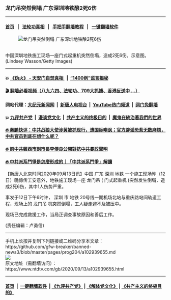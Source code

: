 ### 龙门吊突然倒塌 广东深圳地铁酿2死6伤
------------------------

#### [首页](https://github.com/gfw-breaker/banned-news3/blob/master/README.md) &nbsp;&nbsp;|&nbsp;&nbsp; [法轮功真相](https://github.com/begood0513/basic/blob/master/README.md)  &nbsp;&nbsp;|&nbsp;&nbsp; [手把手翻墙教程](https://github.com/gfw-breaker/guides/wiki)  &nbsp;&nbsp;|&nbsp;&nbsp; [一键翻墙软件](https://github.com/gfw-breaker/nogfw/blob/master/README.md)  



<div><div class="featured_image">
 <figure>
  <img alt="龙门吊突然倒塌 广东深圳地铁酿2死6伤" src="https://i.ntdtv.com/assets/uploads/2020/09/GettyImages-1228481839-1-800x450.jpg"/>
 </figure><br/>
 <span class="caption">
  中国深圳地铁施工现场一座门式起重机突然倒塌，造成2死6伤。示意图。(Lindsey Wasson/Getty Images)
 </span>
</div>
</div><hr/>

#### 💥 [《伪火》 - 天安门自焚真相 ](http://141.164.51.119:10000/videos/blog/weihuo.html)&nbsp; |&nbsp; [“1400例”谎言揭秘  ](http://141.164.51.119:10000/videos/blog/jiexi1400.html)

#### [ 🎬  翻墙必看视频（八九六四、法轮功、709大抓捕、香港反送中 ...）](https://github.com/gfw-breaker/links/blob/master/banned.md)

#### 网站代理：[大纪元新闻网](http://167.172.10.89:10080/gb/) &nbsp;|&nbsp; [新唐人电视台](http://167.172.10.89:8808/gb/)  &nbsp;|&nbsp; [YouTube热门频道](http://158.247.203.241/youtube.html) &nbsp;|&nbsp; [网门免翻墙](http://158.247.203.241:11000/show.aspx?name=ogHome)

#### 💥 [九评共产党](http://141.164.51.119:10000/videos/res/jiuping/)&nbsp; |&nbsp; [漫谈党文化](http://141.164.51.119:10000/videos/res/mtdwh/)&nbsp; |&nbsp; [共产主义的终极目的](http://141.164.51.119:10000/videos/res/zjmd/)&nbsp; |&nbsp; [魔鬼在統治著我們的世界](http://141.164.51.119:10000/videos/res/TheSpecter/)  

#### [ 🔥  秦鹏快评：中共战狼大使涉黄被抓现行，遭国际嘲讽；官方辟谣恐惹无数麻烦，中共官员到底在想什么呢？](http://141.164.51.119:10000/videos/news/qp03.html)

#### [ 🔥  前中共雞西市副市長李傳良公開對抗中共暴政聲明](http://141.164.51.119:10000/videos/news/../tui/index.html)

#### [ 🔥  中共派系鬥爭是怎麼形成的｜「中共派系鬥爭」解讀](http://141.164.51.119:10000/videos/news/don02.html)

<div><div class="post_content" itemprop="articleBody">
 <p>
  【新唐人北京时间2020年09月13日讯】中国
  <ok href="https://www.ntdtv.com/gb/广东.htm">
   广东
  </ok>
  <ok href="https://www.ntdtv.com/gb/深圳.htm">
   深圳
  </ok>
  <ok href="https://www.ntdtv.com/gb/地铁.htm">
   地铁
  </ok>
  一个施工现场昨（12日）晚惊传工安意外，地铁施工现场一座
  <ok href="https://www.ntdtv.com/gb/龙门吊.htm">
   龙门吊
  </ok>
  (
  <ok href="https://www.ntdtv.com/gb/门式起重机.htm">
   门式起重机
  </ok>
  )突然发生倒塌，造成2死6伤，其中1人伤势严重。
 </p>
 <p>
  事发于12日下午6时许，
  <ok href="https://www.ntdtv.com/gb/深圳.htm">
   深圳
  </ok>
  市
  <ok href="https://www.ntdtv.com/gb/地铁.htm">
   地铁
  </ok>
  20号线一期机场北站与重庆路站间轨道工程，现场上的
  <ok href="https://www.ntdtv.com/gb/龙门吊.htm">
   龙门吊
  </ok>
  机突然倒塌，工人疑走避不及被压中。
 </p>
 <p>
  现场已完成救援工作，当局正调查事故原因和善后工作。
 </p>
 <p>
  (责任编辑：卢勇信)
 </p>
 <div class="single_ad">
 </div>
</div>
</div>
<hr/>
手机上长按并复制下列链接或二维码分享本文章：<br/>
https://github.com/gfw-breaker/banned-news3/blob/master/pages/prog204/a102939655.md <br/>
<a href='https://github.com/gfw-breaker/banned-news3/blob/master/pages/prog204/a102939655.md'><img src='https://github.com/gfw-breaker/banned-news3/blob/master/pages/prog204/a102939655.md.png'/></a> <br/>
原文地址（需翻墙访问）：https://www.ntdtv.com/gb/2020/09/13/a102939655.html


------------------------
#### [首页](https://github.com/gfw-breaker/banned-news3/blob/master/README.md) &nbsp;|&nbsp; [一键翻墙软件](https://github.com/gfw-breaker/nogfw/blob/master/README.md) &nbsp;| [《九评共产党》](https://github.com/gfw-breaker/9ping.md/blob/master/README.md#九评之一评共产党是什么) | [《解体党文化》](https://github.com/gfw-breaker/jtdwh.md/blob/master/README.md) | [《共产主义的终极目的》](https://github.com/gfw-breaker/gczydzjmd.md/blob/master/README.md)


<img src='http://gfw-breaker.win/banned-news3/pages/prog204/a102939655.md' width='0px' height='0px'/>